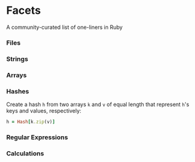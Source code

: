 Facets
======

A community-curated list of one-liners in Ruby

### Files

### Strings

### Arrays

### Hashes

Create a hash `h` from two arrays `k` and `v` of equal length that represent `h`'s keys and values, respectively:

```ruby
h = Hash[k.zip(v)]
```

### Regular Expressions

### Calculations
